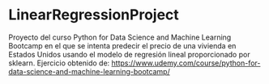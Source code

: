 # LinearRegressionProject
Proyecto del curso Python for Data Science and Machine Learning Bootcamp en el que se intenta predecir el precio de una vivienda en Estados Unidos usando el modelo de regresión lineal proporcionado por sklearn.
Ejercicio obtenido de: https://www.udemy.com/course/python-for-data-science-and-machine-learning-bootcamp/
